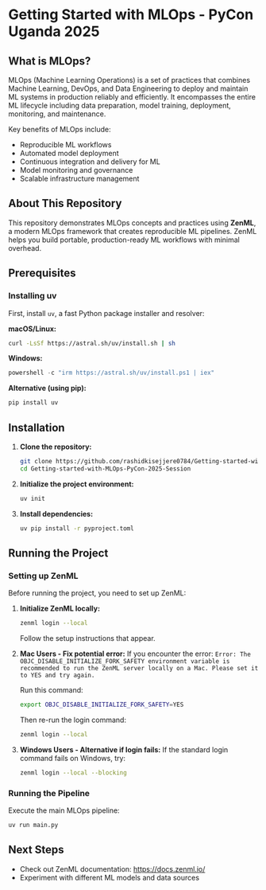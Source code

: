 # Getting Started with MLOps - PyCon Uganda 2025

## What is MLOps?

MLOps (Machine Learning Operations) is a set of practices that combines Machine Learning, DevOps, and Data Engineering to deploy and maintain ML systems in production reliably and efficiently. It encompasses the entire ML lifecycle including data preparation, model training, deployment, monitoring, and maintenance.

Key benefits of MLOps include:
- Reproducible ML workflows
- Automated model deployment
- Continuous integration and delivery for ML
- Model monitoring and governance
- Scalable infrastructure management

## About This Repository

This repository demonstrates MLOps concepts and practices using **ZenML**, a modern MLOps framework that creates reproducible ML pipelines. ZenML helps you build portable, production-ready ML workflows with minimal overhead.

## Prerequisites

### Installing uv

First, install `uv`, a fast Python package installer and resolver:

**macOS/Linux:**
```bash
curl -LsSf https://astral.sh/uv/install.sh | sh
```

**Windows:**
```powershell
powershell -c "irm https://astral.sh/uv/install.ps1 | iex"
```

**Alternative (using pip):**
```bash
pip install uv
```

## Installation

1. **Clone the repository:**
    ```bash
    git clone https://github.com/rashidkisejjere0784/Getting-started-with-MLOps-PyCon-2025-Session-
    cd Getting-started-with-MLOps-PyCon-2025-Session
    ```

2. **Initialize the project environment:**
    ```bash
    uv init
    ```

3. **Install dependencies:**
    ```bash
    uv pip install -r pyproject.toml
    ```

## Running the Project

### Setting up ZenML

Before running the project, you need to set up ZenML:

1. **Initialize ZenML locally:**
    ```bash
    zenml login --local
    ```
    Follow the setup instructions that appear.

2. **Mac Users - Fix potential error:**
    If you encounter the error: `Error: The OBJC_DISABLE_INITIALIZE_FORK_SAFETY environment variable is recommended to run the ZenML server locally on a Mac. Please set it to YES and try again.`
    
    Run this command:
    ```bash
    export OBJC_DISABLE_INITIALIZE_FORK_SAFETY=YES
    ```

    Then re-run the login command:
    ```bash
    zenml login --local
    ```

4. **Windows Users - Alternative if login fails:**
    If the standard login command fails on Windows, try:
    ```bash
    zenml login --local --blocking
    ```

### Running the Pipeline

Execute the main MLOps pipeline:

```bash
uv run main.py
```

## Next Steps

- Check out ZenML documentation: https://docs.zenml.io/
- Experiment with different ML models and data sources